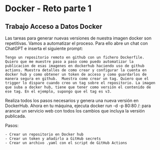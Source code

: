 # Docker - Reto parte 1
## Trabajo Acceso a Datos Docker

Las tareas para generar nuevas versiones de nuestra imagen docker son repetitivas. Vamos a automatizar el proceso. Para ello abre un chat con ChatGPT e inserta el siguiente prompt:

```
Tengo un repositorio remoto en github con un fichero Dockerfile. Quiero que me muestre paso a paso como puedo automatizar la publicacion de esas imagenes en dockerhub haciendo uso de github actions. Muestra detalles de como crear y configurar la cuenta en docker hub y como obtener un token de acceso y como guardarlos de manera segura en github.  Muestra como crear un tag. Quiero que el trigger lo dispare cuando creo un tag sobre el repositorio. La imagen que suba a docker hub, tiene que tener como versión el contenido de ese tag. En el ejemplo, supongo que el tag es v3.
```

Realiza todos los pasos necesarios y genera una nueva versión en DockerHub. Ahora en tu máquina, ejecuta docker run -d -p 80:80 <usuario>/<imagen>:<version> para arancar un servicio web con todos los cambios que incluya la versión publicada.

Pasos:

    - Crear un repositorio en Docker hub
    - Crear un token y añadirlo a GitHub secrets
    - Crear un archivo .yaml con el script de GitHub Actions
